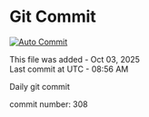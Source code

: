 # Git Commit
[![Auto Commit](https://github.com/alorup/Auto/actions/workflows/active.yml/badge.svg)](https://github.com/alorup/Auto/actions/workflows/active.yml)

This file was added - Oct 03, 2025  
Last commit at UTC - 08:56 AM

Daily git commit

commit number: 308
